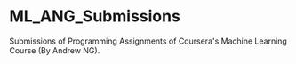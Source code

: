 # ML_ANG_Submissions
Submissions of Programming Assignments of Coursera's Machine Learning Course (By Andrew NG).
